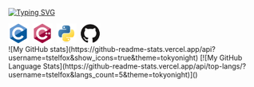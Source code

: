 <!-- Sup lads,
Aquí el Don Torlòk -->
[![Typing SVG](https://readme-typing-svg.herokuapp.com/?lines=Sup+lads;Aquí+el+Don+Torlòk)](https://git.io/typing-svg)


<div>
  <img src="https://github.com/devicons/devicon/blob/master/icons/c/c-original.svg" title="C" alt="C" width="40" height="40"/>&nbsp;
  <img src="https://github.com/devicons/devicon/blob/master/icons/cplusplus/cplusplus-original.svg" title="cpp" alt="cpp " width="40" height="40"/>&nbsp;
  <img src="https://github.com/devicons/devicon/blob/master/icons/python/python-original.svg"  title="python" alt="python" width="40" height="40"/>&nbsp;
  <img src="https://github.com/devicons/devicon/blob/master/icons/github/github-original.svg" title="Github" alt="Github" width="40" height="40"/>&nbsp;
</div>

<div>
  ![My GitHub stats](https://github-readme-stats.vercel.app/api?username=tstelfox&show_icons=true&theme=tokyonight)
  [![My GitHub Language Stats](https://github-readme-stats.vercel.app/api/top-langs/?username=tstelfox&langs_count=5&theme=tokyonight)]()
</div>

